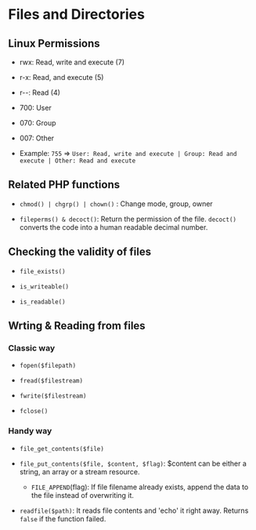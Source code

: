 # Files and Directories

## Linux Permissions

- rwx: Read, write and execute (7)

- r-x: Read, and execute (5)

- r--: Read (4)

- 700: User

- 070: Group

- 007: Other

- Example: `755` => `User: Read, write and execute | Group: Read and execute | Other: Read and execute`

## Related PHP functions

- `chmod() | chgrp() | chown()` : Change mode, group, owner

- `fileperms() & decoct()`: Return the permission of the file. `decoct()` converts the code into a human readable decimal number.

## Checking the validity of files

- `file_exists()`

- `is_writeable()`

- `is_readable()`

## Wrting & Reading from files

### Classic way

- `fopen($filepath)`

- `fread($filestream)`

- `fwrite($filestream)`

- `fclose()`

### Handy way

- `file_get_contents($file)`

- `file_put_contents($file, $content, $flag)`: $content can be either a string, an array or a stream resource.

    * `FILE_APPEND`(flag): If file filename already exists, append the data to the file instead of overwriting it.

- `readfile($path)`: It reads file contents and 'echo' it right away. Returns `false` if the function failed. 
